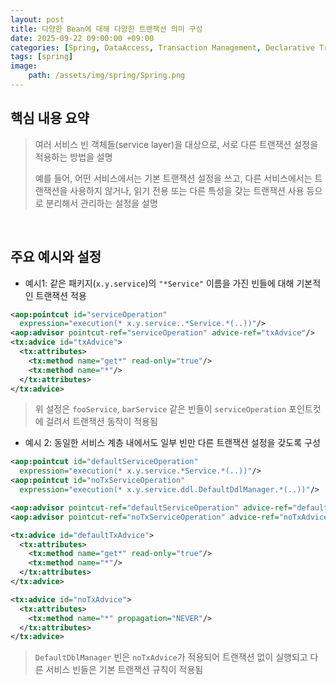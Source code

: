 ```yaml
---
layout: post
title: 다양한 Bean에 대해 다양한 트랜잭션 의미 구성
date: 2025-09-22 09:00:00 +09:00
categories: [Spring, DataAccess, Transaction Management, Declarative Transaction Management]
tags: [spring]
image:
    path: /assets/img/spring/Spring.png
---
```


## 핵심 내용 요약

> 여러 서비스 빈 객체들(service layer)을 대상으로, 서로 다른 트랜잭션 설정을 적용하는 방법을 설명
>
> 예를 들어, 어떤 서비스에서는 기본 트랜잭션 설정을 쓰고, 다른 서비스에서는 트랜잭션을 사용하지 않거나, 읽기 전용 또는 다른 특성을 갖는 트랜잭션 사용 등으로 분리해서 관리하는 설정을 설명

<br>

## 주요 예시와 설정

- 예시1: 같은 패키지(`x.y.service`)의 `"*Service"` 이름을 가진 빈들에 대해 기본적인 트랜잭션 적용

```xml
<aop:pointcut id="serviceOperation"
  expression="execution(* x.y.service..*Service.*(..))"/>
<aop:advisor pointcut-ref="serviceOperation" advice-ref="txAdvice"/>
<tx:advice id="txAdvice">
  <tx:attributes>
    <tx:method name="get*" read-only="true"/>
    <tx:method name="*"/>
  </tx:attributes>
</tx:advice>
```

> 위 설정은 `fooService`, `barService` 같은 빈들이 `serviceOperation` 포인트컷에 걸려서 트랜잭션 동작이 적용됨

- 예시 2: 동일한 서비스 계층 내에서도 일부 빈만 다른 트랜잭션 설정을 갖도록 구성

```xml
<aop:pointcut id="defaultServiceOperation"
  expression="execution(* x.y.service.*Service.*(..))"/>
<aop:pointcut id="noTxServiceOperation"
  expression="execution(* x.y.service.ddl.DefaultDdlManager.*(..))"/>

<aop:advisor pointcut-ref="defaultServiceOperation" advice-ref="defaultTxAdvice"/>
<aop:advisor pointcut-ref="noTxServiceOperation" advice-ref="noTxAdvice"/>

<tx:advice id="defaultTxAdvice">
  <tx:attributes>
    <tx:method name="get*" read-only="true"/>
    <tx:method name="*"/>
  </tx:attributes>
</tx:advice>

<tx:advice id="noTxAdvice">
  <tx:attributes>
    <tx:method name="*" propagation="NEVER"/>
  </tx:attributes>
</tx:advice>
```

> `DefaultDblManager` 빈은 `noTxAdvice`가 적용되어 트랜잭션 없이 실행되고 다른 서비스 빈들은 기본 트랜잭션 규칙이 적용됨

<br>

